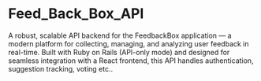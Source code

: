 # Feed_Back_Box_API
A robust, scalable API backend for the FeedbackBox application — a modern platform for collecting, managing, and analyzing user feedback in real-time. Built with Ruby on Rails (API-only mode) and designed for seamless integration with a React frontend, this API handles authentication, suggestion tracking, voting etc..
